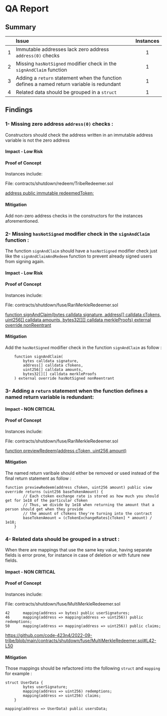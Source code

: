 # QA Report

## Summary

|               | Issue         | Instances     |
| :-------------: |:-------------|:-------------:|
| 1      | Immutable addresses lack zero address `address(0)` checks | 1|
| 2      | Missing `hasNotSigned` modifier check in the `signAndClaim` function  |  1 |
| 3      | Adding a `return` statement when the function defines a named return variable is redundant  |  1 |
| 4      | Related data should be grouped in a `struct` |  1 |


## Findings

### 1- Missing zero address `address(0)` checks  :

Constructors should check the address written in an immutable address variable is not the zero address

#### Impact - Low Risk

#### Proof of Concept

Instances include:

File: contracts/shutdown/redeem/TribeRedeemer.sol 

[address public immutable redeemedToken;](https://github.com/code-423n4/2022-09-tribe/blob/main/contracts/shutdown/redeem/TribeRedeemer.sol#L17)

#### Mitigation
Add non-zero address checks in the constructors for the instances aforementioned.

### 2- Missing `hasNotSigned` modifier check in the `signAndClaim` function :

The function `signAndClaim` should have a `hasNotSigned` modifier check just like the `signAndClaimAndRedeem` function to prevent already signed users from signing again.

#### Impact - Low Risk

#### Proof of Concept

Instances include:

File: contracts/shutdown/fuse/RariMerkleRedeemer.sol 

[function signAndClaim(bytes calldata signature, address[] calldata cTokens, uint256[] calldata amounts,
bytes32[][] calldata merkleProofs) external override nonReentrant](https://github.com/code-423n4/2022-09-tribe/blob/main/contracts/shutdown/fuse/RariMerkleRedeemer.sol#L88-L97)

#### Mitigation

Add the `hasNotSigned` modifier check in the function `signAndClaim` as follow :

```
    function signAndClaim(
        bytes calldata signature,
        address[] calldata cTokens,
        uint256[] calldata amounts,
        bytes32[][] calldata merkleProofs
    ) external override hasNotSigned nonReentrant
```

### 3- Adding a `return` statement when the function defines a named return variable is redundant:

#### Impact - NON CRITICAL

#### Proof of Concept

Instances include:

File: contracts/shutdown/fuse/RariMerkleRedeemer.sol

[function previewRedeem(address cToken, uint256 amount)](https://github.com/code-423n4/2022-09-tribe/blob/main/contracts/shutdown/fuse/RariMerkleRedeemer.sol#L81-L86)

#### Mitigation

The named return varibale should either be removed or used instead of the final return statement as follow :

```
function previewRedeem(address cToken, uint256 amount) public view override returns (uint256 baseTokenAmount) {
        // Each ctoken exchange rate is stored as how much you should get for 1e18 of the particular cToken
        // Thus, we divide by 1e18 when returning the amount that a person should get when they provide
        // the amount of cTokens they're turning into the contract
        baseTokenAmount = (cTokenExchangeRates[cToken] * amount) / 1e18;
    }
```

### 4- Related data should be grouped in a struct :

When there are mappings that use the same key value, having separate fields is error prone, for instance in case of deletion or with future new fields.

#### Impact - NON CRITICAL

#### Proof of Concept

Instances include:

File: contracts/shutdown/fuse/MultiMerkleRedeemer.sol

```
42      mapping(address => bytes) public userSignatures;
46      mapping(address => mapping(address => uint256)) public redemptions;
50      mapping(address => mapping(address => uint256)) public claims;
```
https://github.com/code-423n4/2022-09-tribe/blob/main/contracts/shutdown/fuse/MultiMerkleRedeemer.sol#L42-L50

#### Mitigation

Those mappings should be refactored into the following `struct` and `mapping` for example :

```
struct UserData {
        bytes userSignature;
        mapping(address => uint256) redemptions;
        mapping(address => uint256) claims;
    }
    
mapping(address => UserData) public usersData;
```